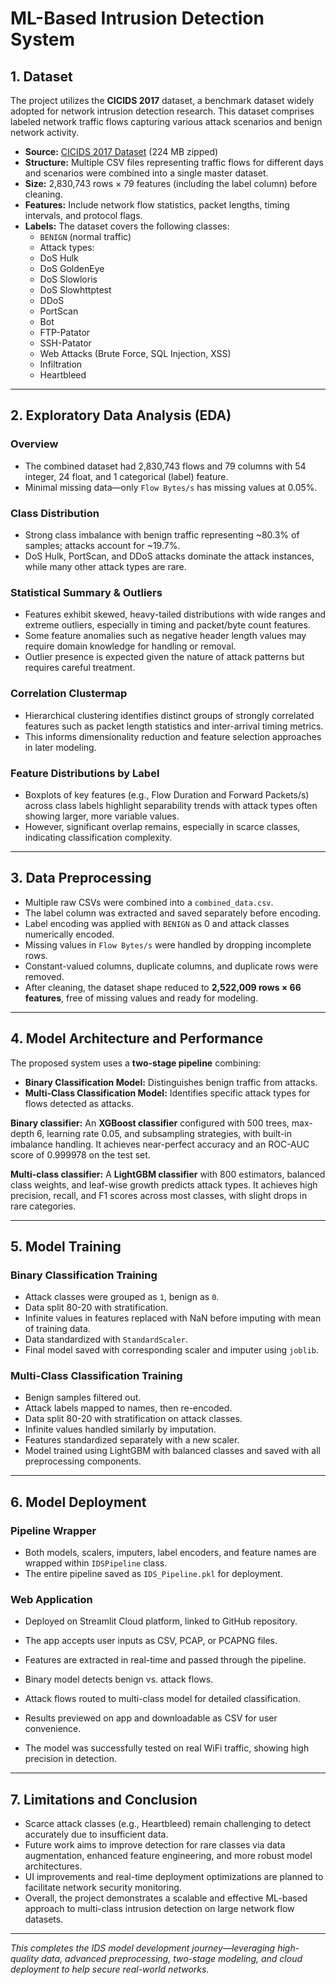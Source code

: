 # ML-Based Intrusion Detection System

## 1. Dataset

The project utilizes the **CICIDS 2017** dataset, a benchmark dataset widely adopted for network intrusion detection research. This dataset comprises labeled network traffic flows capturing various attack scenarios and benign network activity.

- **Source:** [CICIDS 2017 Dataset](http://cicresearch.ca/CICDataset/CIC-IDS-2017/Dataset/CIC-IDS-2017/CSVs/MachineLearningCSV.zip) (224 MB zipped)
- **Structure:** Multiple CSV files representing traffic flows for different days and scenarios were combined into a single master dataset.
- **Size:** 2,830,743 rows × 79 features (including the label column) before cleaning.
- **Features:** Include network flow statistics, packet lengths, timing intervals, and protocol flags.
- **Labels:** The dataset covers the following classes:
  - `BENIGN` (normal traffic)
  -  Attack types:
    - DoS Hulk
    - DoS GoldenEye
    - DoS Slowloris
    - DoS Slowhttptest
    - DDoS
    - PortScan
    - Bot
    - FTP-Patator
    - SSH-Patator
    - Web Attacks (Brute Force, SQL Injection, XSS)
    - Infiltration
    - Heartbleed

***

## 2. Exploratory Data Analysis (EDA)

### Overview

- The combined dataset had 2,830,743 flows and 79 columns with 54 integer, 24 float, and 1 categorical (label) feature.
- Minimal missing data—only `Flow Bytes/s` has missing values at 0.05%.

### Class Distribution

- Strong class imbalance with benign traffic representing ~80.3% of samples; attacks account for ~19.7%.
- DoS Hulk, PortScan, and DDoS attacks dominate the attack instances, while many other attack types are rare.

### Statistical Summary & Outliers

- Features exhibit skewed, heavy-tailed distributions with wide ranges and extreme outliers, especially in timing and packet/byte count features.
- Some feature anomalies such as negative header length values may require domain knowledge for handling or removal.
- Outlier presence is expected given the nature of attack patterns but requires careful treatment.

### Correlation Clustermap

- Hierarchical clustering identifies distinct groups of strongly correlated features such as packet length statistics and inter-arrival timing metrics.
- This informs dimensionality reduction and feature selection approaches in later modeling.

### Feature Distributions by Label

- Boxplots of key features (e.g., Flow Duration and Forward Packets/s) across class labels highlight separability trends with attack types often showing larger, more variable values.
- However, significant overlap remains, especially in scarce classes, indicating classification complexity.

***

## 3. Data Preprocessing

- Multiple raw CSVs were combined into a `combined_data.csv`.
- The label column was extracted and saved separately before encoding.
- Label encoding was applied with `BENIGN` as 0 and attack classes numerically encoded.
- Missing values in `Flow Bytes/s` were handled by dropping incomplete rows.
- Constant-valued columns, duplicate columns, and duplicate rows were removed.
- After cleaning, the dataset shape reduced to **2,522,009 rows × 66 features**, free of missing values and ready for modeling.

***

## 4. Model Architecture and Performance

The proposed system uses a **two-stage pipeline** combining:

- **Binary Classification Model:** Distinguishes benign traffic from attacks.
- **Multi-Class Classification Model:** Identifies specific attack types for flows detected as attacks.

**Binary classifier:** An **XGBoost classifier** configured with 500 trees, max-depth 6, learning rate 0.05, and subsampling strategies, with built-in imbalance handling. It achieves near-perfect accuracy and an ROC-AUC score of 0.999978 on the test set.

**Multi-class classifier:** A **LightGBM classifier** with 800 estimators, balanced class weights, and leaf-wise growth predicts attack types. It achieves high precision, recall, and F1 scores across most classes, with slight drops in rare categories.

***

## 5. Model Training

### Binary Classification Training

- Attack classes were grouped as `1`, benign as `0`.
- Data split 80-20 with stratification.
- Infinite values in features replaced with NaN before imputing with mean of training data.
- Data standardized with `StandardScaler`.
- Final model saved with corresponding scaler and imputer using `joblib`.

### Multi-Class Classification Training

- Benign samples filtered out.
- Attack labels mapped to names, then re-encoded.
- Data split 80-20 with stratification on attack classes.
- Infinite values handled similarly by imputation.
- Features standardized separately with a new scaler.
- Model trained using LightGBM with balanced classes and saved with all preprocessing components.

***

## 6. Model Deployment

### Pipeline Wrapper

- Both models, scalers, imputers, label encoders, and feature names are wrapped within `IDSPipeline` class.
- The entire pipeline saved as `IDS_Pipeline.pkl` for deployment.

### Web Application

- Deployed on Streamlit Cloud platform, linked to GitHub repository.
- The app accepts user inputs as CSV, PCAP, or PCAPNG files.
- Features are extracted in real-time and passed through the pipeline.
- Binary model detects benign vs. attack flows.
- Attack flows routed to multi-class model for detailed classification.
- Results previewed on app and downloadable as CSV for user convenience.

- The model was successfully tested on real WiFi traffic, showing high precision in detection.

***

## 7. Limitations and Conclusion

- Scarce attack classes (e.g., Heartbleed) remain challenging to detect accurately due to insufficient data.
- Future work aims to improve detection for rare classes via data augmentation, enhanced feature engineering, and more robust model architectures.
- UI improvements and real-time deployment optimizations are planned to facilitate network security monitoring.
- Overall, the project demonstrates a scalable and effective ML-based approach to multi-class intrusion detection on large network flow datasets.

***

*This completes the IDS model development journey—leveraging high-quality data, advanced preprocessing, two-stage modeling, and cloud deployment to help secure real-world networks.*
